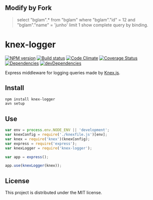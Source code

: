 ## Modify by Fork
> select "bglam".* from "bglam" where "bglam"."id" = 12 and "bglam"."name" = 'junho' limit 1
show complete query by binding.

# knex-logger

[![NPM version][npm-image]][npm-url] [![Build status][travis-image]][travis-url] [![Code Climate][codeclimate-image]][codeclimate-url] [![Coverage Status][coverage-image]][coverage-url] [![Dependencies][david-image]][david-url] [![devDependencies][david-dev-image]][david-dev-url]

Express middleware for logging queries made by [Knex.js][knex].

## Install

``` bash
npm install knex-logger
avn setup
```

## Use

```javascript
var env = process.env.NODE_ENV || 'development';
var knexConfig = require('./knexfile.js')[env];
var knex = require('knex')(knexConfig);
var express = require('express');
var knexLogger = require('knex-logger');

var app = express();

app.use(knexLogger(knex));
```

## License

This project is distributed under the MIT license.


[travis-url]: http://travis-ci.org/wbyoung/knex-logger
[travis-image]: https://secure.travis-ci.org/wbyoung/knex-logger.png?branch=master
[npm-url]: https://npmjs.org/package/knex-logger
[npm-image]: https://badge.fury.io/js/knex-logger.png
[codeclimate-image]: https://codeclimate.com/github/wbyoung/knex-logger.png
[codeclimate-url]: https://codeclimate.com/github/wbyoung/knex-logger
[coverage-image]: https://coveralls.io/repos/wbyoung/knex-logger/badge.png
[coverage-url]: https://coveralls.io/r/wbyoung/knex-logger
[david-image]: https://david-dm.org/wbyoung/knex-logger.png?theme=shields.io
[david-url]: https://david-dm.org/wbyoung/knex-logger
[david-dev-image]: https://david-dm.org/wbyoung/knex-logger/dev-status.png?theme=shields.io
[david-dev-url]: https://david-dm.org/wbyoung/knex-logger#info=devDependencies

[knex]: http://knexjs.org
